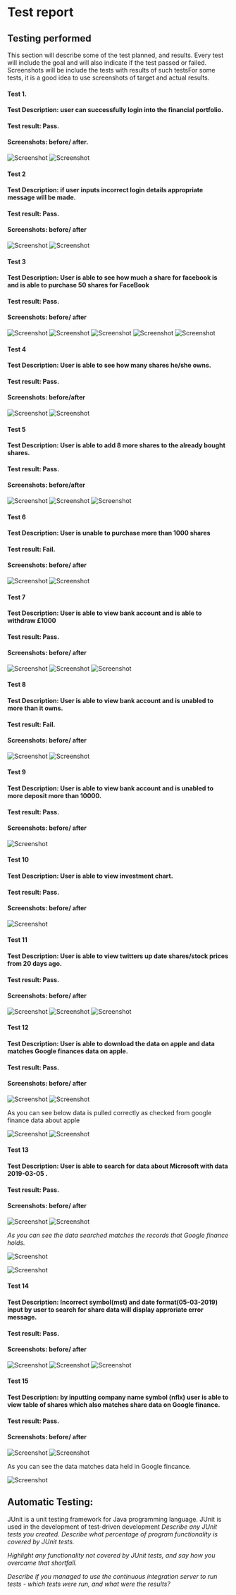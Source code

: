 # Test report  

## Testing performed

This section will describe some of the test planned, and results.
Every test will include the goal and will also indicate if the test passed or failed.
Screenshots will be include the tests with results of such testsFor some tests, it is a good idea to use screenshots of target and actual results.
#### Test 1.
#### Test Description: user can successfully login into the financial portfolio.
#### Test result: Pass.
#### Screenshots: before/ after.
![Screenshot](/README-Images/test1.JPG)
![Screenshot](/README-Images/test1b.JPG)

#### Test 2 
#### Test Description: if user inputs incorrect login details appropriate message will be made.
#### Test result: Pass.
#### Screenshots: before/ after
![Screenshot](/README-Images/test2.JPG)
![Screenshot](/README-Images/test2b.JPG)

#### Test 3 
#### Test Description: User is able to see how much a share for facebook is and is able to purchase 50 shares for FaceBook
#### Test result: Pass.
#### Screenshots: before/ after
![Screenshot](/README-Images/test3.JPG)
![Screenshot](/README-Images/test3b.JPG)
![Screenshot](/README-Images/test3c.JPG)
![Screenshot](/README-Images/test3d.JPG)
![Screenshot](/README-Images/test3e.JPG)

#### Test 4
#### Test Description: User is able to see how many shares he/she owns.
#### Test result: Pass.
#### Screenshots: before/after
![Screenshot](/README-Images/test4.JPG)
![Screenshot](/README-Images/test4b.JPG)

#### Test 5
#### Test Description: User is able to add  8 more shares to the already bought shares.
#### Test result: Pass.
#### Screenshots: before/after
![Screenshot](/README-Images/test5.JPG)
![Screenshot](/README-Images/test5b.JPG)
![Screenshot](/README-Images/test5c.JPG)

#### Test 6 
#### Test Description: User is unable to purchase more than 1000 shares  
#### Test result: Fail.
#### Screenshots: before/ after
![Screenshot](/README-Images/test6.JPG)
![Screenshot](/README-Images/test6b.JPG)

#### Test 7 
#### Test Description: User is able to view bank account and is able to withdraw £1000
#### Test result: Pass.
#### Screenshots: before/ after
![Screenshot](/README-Images/test7.JPG)
![Screenshot](/README-Images/test7b.JPG)
![Screenshot](/README-Images/test7c.JPG)

#### Test 8 
#### Test Description: User is able to view bank account and is unabled to more than it owns.
#### Test result: Fail.
#### Screenshots: before/ after
![Screenshot](/README-Images/test8.JPG)
![Screenshot](/README-Images/test8b.JPG)

#### Test 9 
#### Test Description: User is able to view bank account and is unabled to more deposit more than 10000.
#### Test result: Pass.
#### Screenshots: before/ after
![Screenshot](/README-Images/test9.JPG)

#### Test 10 
#### Test Description: User is able to view investment chart.
#### Test result: Pass.
#### Screenshots: before/ after
![Screenshot](/README-Images/test10.JPG)

#### Test 11
#### Test Description: User is able to view twitters up date shares/stock  prices from 20 days ago.
#### Test result: Pass.
#### Screenshots: before/ after
![Screenshot](/README-Images/test11.JPG)
![Screenshot](/README-Images/test11b.JPG)
![Screenshot](/README-Images/test11c.JPG)

#### Test 12 
#### Test Description: User is able to download the data on apple and data matches Google finances data on apple.
#### Test result: Pass.
#### Screenshots: before/ after
![Screenshot](/README-Images/test12.JPG) 
![Screenshot](/README-Images/test12b.JPG)

As you can see below data is pulled correctly as checked from google finance data about apple

![Screenshot](/README-Images/test12c.JPG)
![Screenshot](/README-Images/test12d.JPG)

#### Test 13 
#### Test Description: User is able to search for data about Microsoft with data 2019-03-05 .
#### Test result: Pass.
#### Screenshots: before/ after
![Screenshot](/README-Images/test13.JPG)
![Screenshot](/README-Images/test13b.JPG)

*As you can see the data searched matches the records that Google finance holds.*

![Screenshot](/README-Images/test13c.JPG)

![Screenshot](/README-Images/test13d.JPG)

#### Test 14 
#### Test Description: Incorrect symbol(mst) and date format(05-03-2019) input by user to search for share data will display approriate error message.
#### Test result: Pass.
#### Screenshots: before/ after
![Screenshot](/README-Images/test14.JPG)
![Screenshot](/README-Images/test14b.JPG)
![Screenshot](/README-Images/test14c.JPG)

#### Test 15 
#### Test Description: by inputting company name symbol (nflx) user is able to view table of shares which also matches share data on Google finance.
#### Test result: Pass.
#### Screenshots: before/ after
![Screenshot](/README-Images/test15.JPG)
![Screenshot](/README-Images/test15b.JPG)

As you can see the data matches data held in Google fincance.

![Screenshot](/README-Images/test15c.JPG)












## Automatic Testing:
JUnit is a unit testing framework for Java programming language. JUnit is used in the development of test-driven development
*Describe any JUnit tests you created. Describe what percentage of program functionality is covered by JUnit tests.*

*Highlight any functionality not covered by JUnit tests, and say how you overcame that shortfall.*

*Describe if you managed to use the continuous integration server to run tests - which tests were run, and what were the results?* 